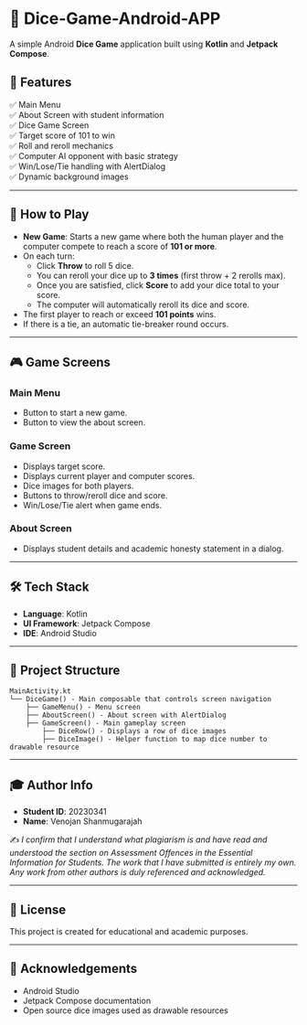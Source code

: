 # 🎲 Dice-Game-Android-APP

A simple Android **Dice Game** application built using **Kotlin** and **Jetpack Compose**.

## 📱 Features

✅ Main Menu  
✅ About Screen with student information  
✅ Dice Game Screen  
✅ Target score of 101 to win  
✅ Roll and reroll mechanics  
✅ Computer AI opponent with basic strategy  
✅ Win/Lose/Tie handling with AlertDialog  
✅ Dynamic background images  

---

## 🚀 How to Play

- **New Game**: Starts a new game where both the human player and the computer compete to reach a score of **101 or more**.
- On each turn:
    - Click **Throw** to roll 5 dice.
    - You can reroll your dice up to **3 times** (first throw + 2 rerolls max).
    - Once you are satisfied, click **Score** to add your dice total to your score.
    - The computer will automatically reroll its dice and score.
- The first player to reach or exceed **101 points** wins.
- If there is a tie, an automatic tie-breaker round occurs.

---

## 🎮 Game Screens

### Main Menu
- Button to start a new game.
- Button to view the about screen.

### Game Screen
- Displays target score.
- Displays current player and computer scores.
- Dice images for both players.
- Buttons to throw/reroll dice and score.
- Win/Lose/Tie alert when game ends.

### About Screen
- Displays student details and academic honesty statement in a dialog.

---

## 🛠️ Tech Stack

- **Language**: Kotlin  
- **UI Framework**: Jetpack Compose  
- **IDE**: Android Studio  

---

## 📂 Project Structure

```
MainActivity.kt
└── DiceGame() - Main composable that controls screen navigation
    ├── GameMenu() - Menu screen
    ├── AboutScreen() - About screen with AlertDialog
    ├── GameScreen() - Main gameplay screen
        ├── DiceRow() - Displays a row of dice images
        ├── DiceImage() - Helper function to map dice number to drawable resource
```

---

## 🎓 Author Info

- **Student ID**: 20230341  
- **Name**: Venojan Shanmugarajah  

✍️ _I confirm that I understand what plagiarism is and have read and understood the section on Assessment Offences in the Essential Information for Students. The work that I have submitted is entirely my own. Any work from other authors is duly referenced and acknowledged._  

---

## 📜 License

This project is created for educational and academic purposes.

---

## 🙏 Acknowledgements

- Android Studio
- Jetpack Compose documentation
- Open source dice images used as drawable resources
